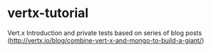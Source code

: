 # vertx-tutorial
Vert.x Introduction and private tests based on series of blog posts (http://vertx.io/blog/combine-vert-x-and-mongo-to-build-a-giant/)
